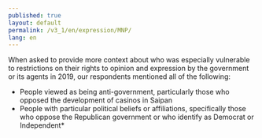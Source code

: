 ```yaml
---
published: true
layout: default
permalink: /v3_1/en/expression/MNP/
lang: en
---
```

When asked to provide more context about who was especially vulnerable to restrictions on their rights to opinion and expression by the government or its agents in 2019, our respondents mentioned all of the following:

-	People viewed as being anti-government, particularly those who opposed the development of casinos in Saipan
-	People with particular political beliefs or affiliations, specifically those who oppose the Republican government or who identify as Democrat or Independent*
